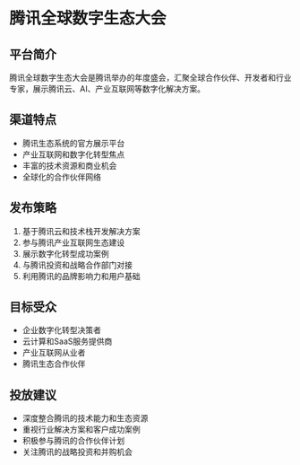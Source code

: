 # 腾讯全球数字生态大会

## 平台简介
腾讯全球数字生态大会是腾讯举办的年度盛会，汇聚全球合作伙伴、开发者和行业专家，展示腾讯云、AI、产业互联网等数字化解决方案。

## 渠道特点
- 腾讯生态系统的官方展示平台
- 产业互联网和数字化转型焦点
- 丰富的技术资源和商业机会
- 全球化的合作伙伴网络

## 发布策略
1. 基于腾讯云和技术栈开发解决方案
2. 参与腾讯产业互联网生态建设
3. 展示数字化转型成功案例
4. 与腾讯投资和战略合作部门对接
5. 利用腾讯的品牌影响力和用户基础

## 目标受众
- 企业数字化转型决策者
- 云计算和SaaS服务提供商
- 产业互联网从业者
- 腾讯生态合作伙伴

## 投放建议
- 深度整合腾讯的技术能力和生态资源
- 重视行业解决方案和客户成功案例
- 积极参与腾讯的合作伙伴计划
- 关注腾讯的战略投资和并购机会